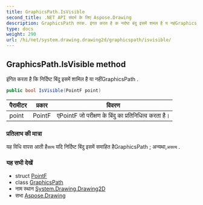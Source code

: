 ```yaml
---
title: GraphicsPath.IsVisible
second_title: .NET API संदर्भ के लिए Aspose.Drawing
description: GraphicsPath तरक. इंगत करत है क नर्दष्ट बंदु इसमें शमल है य नहंGraphicsPath .
type: docs
weight: 290
url: /hi/net/system.drawing.drawing2d/graphicspath/isvisible/
---
```

## GraphicsPath.IsVisible method

इंगित करता है कि निर्दिष्ट बिंदु इसमें शामिल है या नहींGraphicsPath .

```csharp
public bool IsVisible(PointF point)
```

| पैरामीटर | प्रकार | विवरण |
| --- | --- | --- |
| point | PointF | एPointF जो परीक्षण के बिंदु का प्रतिनिधित्व करता है। |

### प्रतिलाभ की मात्रा

यह विधि वापस आती है`सत्य` यदि निर्दिष्ट बिंदु इसमें समाहित हैGraphicsPath ; अन्यथा,`असत्य` .

### यह सभी देखें

* struct [PointF](../../../system.drawing/pointf/)
* class [GraphicsPath](../)
* नाम स्थान [System.Drawing.Drawing2D](../../graphicspath/)
* सभा [Aspose.Drawing](../../../)


